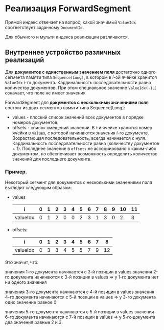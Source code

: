 # Реализация ForwardSegment

Прямой индекс отвечает на вопрос, какой значимый `ValueIdx` соответствует 
заданному `DocumentId`.

Для обычного и мульти индекса реализации различаются.

## Внутреннее устройство различных реализаций

Для **документов с единственным значением поля** достаточно одного сегмента памяти типа `Sequence[Long]`, в котором в _i_-ой ячейке 
хранится `ValueIdx` _i_-го документа. Кардинальность последовательности равна количеству документов. При этом специальное значение
`ValueIdx(-1L)` означает, что поле не имеет значения.

ForwardSegment для **документов с несколькими значениями поля** состоит из двух сегментов памяти типа Sequence[Long]:
 - values - плоский список значений всех документов в порядке номеров документов.
 - offsets - список смещений значений. В _i_-й ячейке хранится номер ячейки в `values`, с которой начинаются значения _i_-го документа.
   Возрастающая последовательность, всегда начинается с нуля.
   Кардинальность последовательности равна (количеству документов + 1). Последнее значение в `offsets` не ассоциировано 
   с каким-либо документом, но обеспечивает возможность определить количество значений для последнего документа.  
   
### Пример.
   Некоторый сегмент для документов с несколькими значениями поля выглядит следующим образом: 

- values
  
  | i       | 0 | 1 | 2 | 3 | 4 | 5 | 6 | 7 | 8 | 9 | 10| 11|
  |:-------:|---|---|---|---|---|---|---|---|---|---|---|---|
  | valueIdx| 0 | 1 | 2 | 0 | 0 | 2 | 3 | 1 | 3 | 0 | 2 | 3 |

- offsets:

  | i       | 0 | 1 | 2 | 3 | 4 | 5 | 6 | 7 | 8 |
  |:-------:|---|---|---|---|---|---|---|---|---|
  | valueIdx| 0 | 3 | 3 | 4 | 5 | 5 | 7 | 9 | 12|

Это значит, что:


значения 1-го документа начинается с 3-й позиции в values
значения 2-го документа начинаются с 3-й позиции в values ⇒ у 1-го документа нет ни одного значения

значения 3-го документа начинаются с 4-й позиции в values 
значения 4-го документа начинаются с 5-й позиции в values ⇒ у 3-го документа одно значение равное 0

значения 5-го документа начинаются с 5-й позиции в values 
значения 6-го документа начинаются с 7-й позиции в values ⇒ у 5-го документа два значения равные 2 и 3.
